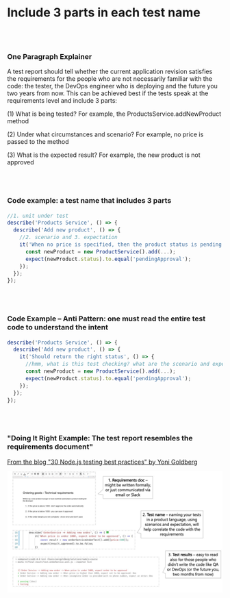 # Include 3 parts in each test name

<br/><br/>

### One Paragraph Explainer

A test report should tell whether the current application revision satisfies the requirements for the people who are not necessarily familiar with the code: the tester, the DevOps engineer who is deploying and the future you two years from now. This can be achieved best if the tests speak at the requirements level and include 3 parts:

(1) What is being tested? For example, the ProductsService.addNewProduct method

(2) Under what circumstances and scenario? For example, no price is passed to the method

(3) What is the expected result? For example, the new product is not approved

<br/><br/>

### Code example: a test name that includes 3 parts
```javascript
//1. unit under test
describe('Products Service', () => {
  describe('Add new product', () => {
    //2. scenario and 3. expectation
    it('When no price is specified, then the product status is pending approval', () => {
      const newProduct = new ProductService().add(...);
      expect(newProduct.status).to.equal('pendingApproval');
    });
  });
});
```

<br/><br/>

### Code Example – Anti Pattern: one must read the entire test code to understand the intent 
```javascript
describe('Products Service', () => {
  describe('Add new product', () => {
    it('Should return the right status', () => {
      //hmm, what is this test checking? what are the scenario and expectation?
      const newProduct = new ProductService().add(...);
      expect(newProduct.status).to.equal('pendingApproval');
    });
  });
});
```

<br/><br/>

###  "Doing It Right Example: The test report resembles the requirements document"

 [From the blog "30 Node.js testing best practices" by Yoni Goldberg](https://medium.com/@me_37286/yoni-goldberg-javascript-nodejs-testing-best-practices-2b98924c9347)

 ![A test report example](../../assets/images/test-report-like-requirements.jpeg "A test report example")

<br/><br/>
